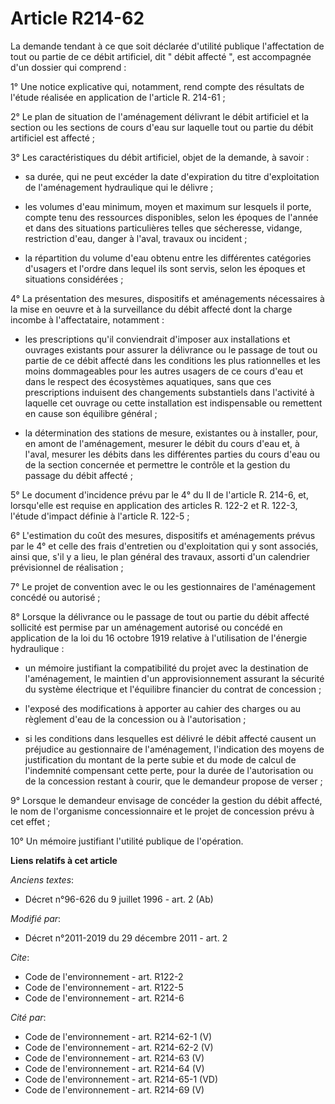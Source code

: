 # Article R214-62

La demande tendant à ce que soit déclarée d'utilité publique l'affectation de tout ou partie de ce débit artificiel, dit "
débit affecté ", est accompagnée d'un dossier qui comprend : 

1° Une notice explicative qui, notamment, rend compte des résultats de l'étude réalisée en application de l'article R.
214-61 ; 

2° Le plan de situation de l'aménagement délivrant le débit artificiel et la section ou les sections de cours d'eau sur
laquelle tout ou partie du débit artificiel est affecté ; 

3° Les caractéristiques du débit artificiel, objet de la demande, à savoir :

- sa durée, qui ne peut excéder la date d'expiration du titre d'exploitation de l'aménagement hydraulique qui le délivre ;

- les volumes d'eau minimum, moyen et maximum sur lesquels il porte, compte tenu des ressources disponibles, selon les
époques de l'année et dans des situations particulières telles que sécheresse, vidange, restriction d'eau, danger à l'aval,
travaux ou incident ;

- la répartition du volume d'eau obtenu entre les différentes catégories d'usagers et l'ordre dans lequel ils sont servis,
selon les époques et situations considérées ; 

4° La présentation des mesures, dispositifs et aménagements nécessaires à la mise en oeuvre et à la surveillance du débit
affecté dont la charge incombe à l'affectataire, notamment :

- les prescriptions qu'il conviendrait d'imposer aux installations et ouvrages existants pour assurer la délivrance ou le
passage de tout ou partie de ce débit affecté dans les conditions les plus rationnelles et les moins dommageables pour les
autres usagers de ce cours d'eau et dans le respect des écosystèmes aquatiques, sans que ces prescriptions induisent des
changements substantiels dans l'activité à laquelle cet ouvrage ou cette installation est indispensable ou remettent en cause
son équilibre général ;

- la détermination des stations de mesure, existantes ou à installer, pour, en amont de l'aménagement, mesurer le débit du
cours d'eau et, à l'aval, mesurer les débits dans les différentes parties du cours d'eau ou de la section concernée et
permettre le contrôle et la gestion du passage du débit affecté ; 

5° Le document d'incidence prévu par le 4° du II de l'article R. 214-6, et, lorsqu'elle est requise en application des
articles R. 122-2 et R. 122-3, l'étude d'impact définie à l'article R. 122-5 ; 

6° L'estimation du coût des mesures, dispositifs et aménagements prévus par le 4° et celle des frais d'entretien ou
d'exploitation qui y sont associés, ainsi que, s'il y a lieu, le plan général des travaux, assorti d'un calendrier
prévisionnel de réalisation ; 

7° Le projet de convention avec le ou les gestionnaires de l'aménagement concédé ou autorisé ; 

8° Lorsque la délivrance ou le passage de tout ou partie du débit affecté sollicité est permise par un aménagement autorisé
ou concédé en application de la loi du 16 octobre 1919 relative à l'utilisation de l'énergie hydraulique :

- un mémoire justifiant la compatibilité du projet avec la destination de l'aménagement, le maintien d'un approvisionnement
assurant la sécurité du système électrique et l'équilibre financier du contrat de concession ;

- l'exposé des modifications à apporter au cahier des charges ou au règlement d'eau de la concession ou à l'autorisation ;

- si les conditions dans lesquelles est délivré le débit affecté causent un préjudice au gestionnaire de l'aménagement,
l'indication des moyens de justification du montant de la perte subie et du mode de calcul de l'indemnité compensant cette
perte, pour la durée de l'autorisation ou de la concession restant à courir, que le demandeur propose de verser ; 

9° Lorsque le demandeur envisage de concéder la gestion du débit affecté, le nom de l'organisme concessionnaire et le projet
de concession prévu à cet effet ; 

10° Un mémoire justifiant l'utilité publique de l'opération.

**Liens relatifs à cet article**

_Anciens textes_:

  - Décret n°96-626 du 9 juillet 1996 - art. 2 (Ab)

_Modifié par_:

  - Décret n°2011-2019 du 29 décembre 2011 - art. 2

_Cite_:

  - Code de l'environnement - art. R122-2
  - Code de l'environnement - art. R122-5
  - Code de l'environnement - art. R214-6

_Cité par_:

  - Code de l'environnement - art. R214-62-1 (V)
  - Code de l'environnement - art. R214-62-2 (V)
  - Code de l'environnement - art. R214-63 (V)
  - Code de l'environnement - art. R214-64 (V)
  - Code de l'environnement - art. R214-65-1 (VD)
  - Code de l'environnement - art. R214-69 (V)
